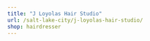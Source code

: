 ```yaml
---
title: "J Loyolas Hair Studio"
url: /salt-lake-city/j-loyolas-hair-studio/
shop: hairdresser
---
```

